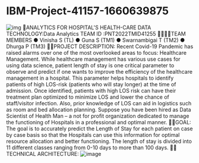 # IBM-Project-41157-1660639875
![img](https://user-images.githubusercontent.com/102052455/202633734-a91abb26-81c2-4b91-ab05-a81ff379eda6.png)
🏥ANALYTICS FOR HOSPITAL'S HEALTH-CARE DATA
TECHNOLOGY:Data Analytics
TEAM ID   :PNT2022TMID41255
👩‍👩‍👩‍⚕️TEAM MEMBERS
       ● Vinisha S (TL)
       ● Guna S (TM1)
       ● Swarnambigai T (TM2)
       ● Dhurga P (TM3)
📝📝PROJECT DESCRIPTION:
 Recent Covid-19 Pandemic has raised alarms over one of the most overlooked areas to focus: Healthcare Management. While healthcare management has various use cases for
using data science, patient length of stay is one critical parameter to observe and predict if one wants to improve the efficiency of the healthcare management in a hospital.
 This parameter helps hospitals to identify patients of high LOS-risk (patients who will stay longer) at the time of admission. Once identified, patients with high LOS risk can have their treatment plan optimized to minimize LOS and lower the chance of staff/visitor infection. Also, prior knowledge of LOS can aid in logistics such as room and bed allocation planning.
 Suppose you have been hired as Data Scientist of Health Man – a not for profit organization dedicated to manage the functioning of Hospitals in a professional and optimal manner.
 📖📖GOAL:
 The goal is to accurately predict the Length of Stay for each patient on case by case basis so that the Hospitals can use this information for optimal resource allocation and better functioning. The length of stay is divided into 11 different classes ranging from 0-10 days to more than 100 days.
👩‍💻TECHNICAL ARCHITECTURE:
![image](https://user-images.githubusercontent.com/102052455/202635788-246f333e-c480-4308-9f90-f50d8a52b45f.png)

 
 
 
